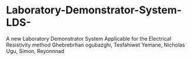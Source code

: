 # Laboratory-Demonstrator-System-LDS-
A new Laboratory Demonstrator System Applicable for the Electrical Resistivity method
Ghebrebrhan ogubazghi, Tesfahiwet Yemane, Nicholas Ugu, Simon, Reyonnnad
